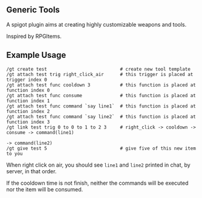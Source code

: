 ## Generic Tools
A spigot plugin aims at creating highly customizable weapons and tools.

Inspired by RPGItems.

## Example Usage

```
/gt create test                           # create new tool template
/gt attach test trig right_click_air      # this trigger is placed at trigger index 0
/gt attach test func cooldown 3           # this function is placed at function index 0
/gt attach test func consume              # this function is placed at function index 1
/gt attach test func command `say line1`  # this function is placed at function index 2
/gt attach test func command `say line2`  # this function is placed at function index 3
/gt link test trig 0 to 0 to 1 to 2 3     # right_click -> cooldown -> consume -> command(line1)
                                                                               -> command(line2)
/gt give test 5                           # give five of this new item to you
```
When right click on air, you should see `line1` and `line2` printed in chat, by server, in that order.

If the cooldown time is not finish, neither the commands will be executed nor the item will be consumed.